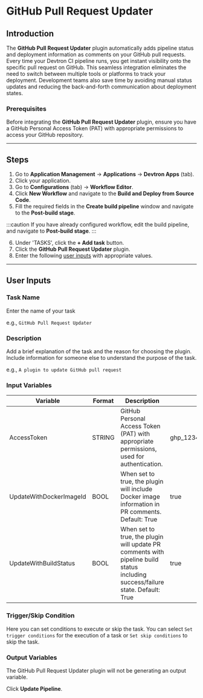 # GitHub Pull Request Updater

## Introduction
The **GitHub Pull Request Updater** plugin automatically adds pipeline status and deployment information as comments on your GitHub pull requests. Every time your Devtron CI pipeline runs, you get instant visibility onto the specific pull request on GitHub. This seamless integration eliminates the need to switch between multiple tools or platforms to track your deployment. Development teams also save time by avoiding manual status updates and reducing the back-and-forth communication about deployment states. 

### Prerequisites
Before integrating the **GitHub Pull Request Updater** plugin, ensure you have a GitHub Personal Access Token (PAT) with appropriate permissions to access your GitHub repository.

---

## Steps
1. Go to **Application Management** → **Applications** → **Devtron Apps** (tab).
2. Click your application.
3. Go to **Configurations** (tab) → **Workflow Editor**.
4. Click **New Workflow** and navigate to the **Build and Deploy from Source Code**.
5. Fill the required fields in the **Create build pipeline** window and navigate to the **Post-build stage**.

:::caution 
If you have already configured workflow, edit the build pipeline, and navigate to **Post-build stage**.
:::

6. Under 'TASKS', click the **+ Add task** button.
7. Click the **GitHub Pull Request Updater** plugin.
8. Enter the following [user inputs](#user-inputs) with appropriate values.
---

## User Inputs

### Task Name
Enter the name of your task

e.g., `GitHub Pull Request Updater`

### Description
Add a brief explanation of the task and the reason for choosing the plugin. Include information for someone else to understand the purpose of the task.

e.g., `A plugin to update GitHub pull request`

### Input Variables

| Variable                 | Format       | Description | Sample Value |
| ------------------------ | ------------ | ----------- | ------------ |
|   AccessToken             | STRING      | GitHub Personal Access Token (PAT) with appropriate permissions, used for authentication.  | ghp_1234abcd5678efgh9012ijkl3456mnop            |
|   UpdateWithDockerImageId  | BOOL       | When set to true, the plugin will include Docker image information in PR comments. Default: True        |  true |
|   UpdateWithBuildStatus   | BOOL       | When set to true, the plugin will update PR comments with pipeline build status including success/failure state. Default: True       |   true    |


### Trigger/Skip Condition
Here you can set conditions to execute or skip the task. You can select `Set trigger conditions` for the execution of a task or `Set skip conditions` to skip the task.

### Output Variables
The GitHub Pull Request Updater plugin will not be generating an output variable.


Click **Update Pipeline**.



